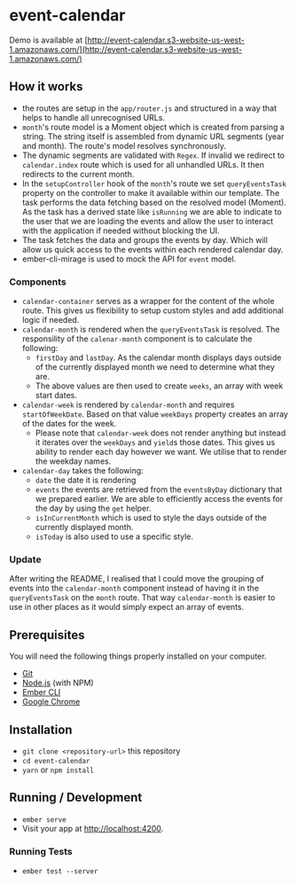 # event-calendar

Demo is available at [http://event-calendar.s3-website-us-west-1.amazonaws.com/](http://event-calendar.s3-website-us-west-1.amazonaws.com/)

## How it works

* the routes are setup in the `app/router.js` and structured in a way that helps to handle all unrecognised URLs.
* `month`'s route model is a Moment object which is created from parsing a string. The string itself is assembled from dynamic URL segments (year and month). The route's model resolves synchronously.
* The dynamic segments are validated with `Regex`. If invalid we redirect to `calendar.index` route which is used for all unhandled URLs. It then redirects to the current month.
* In the `setupController` hook of the `month`'s route we set `queryEventsTask` property on the controller to make it available within our template. The task performs the data fetching based on the resolved model (Moment). As the task has a derived state like `isRunning` we are able to indicate to the user that we are loading the events and allow the user to interact with the application if needed without blocking the UI.
* The task fetches the data and groups the events by day. Which will allow us quick access to the events within each rendered calendar day.
* ember-cli-mirage is used to mock the API for `event` model.

### Components

* `calendar-container` serves as a wrapper for the content of the whole route. This gives us flexibility to setup custom styles and add additional logic if needed.
* `calendar-month` is rendered when the `queryEventsTask` is resolved. The responsility of the `calenar-month` component is to calculate the following:
    * `firstDay` and `lastDay`. As the calendar month displays days outside of the currently displayed month we need to determine what they are.
    * The above values are then used to create `weeks`, an array with week start dates.
* `calendar-week` is rendered by `calendar-month` and requires `startOfWeekDate`. Based on that value `weekDays` property creates an array of the dates for the week.
    * Please note that `calendar-week` does not render anything but instead it iterates over the `weekDays` and `yield`s those dates. This gives us ability to render each day however we want. We utilise that to render the weekday names.
* `calendar-day` takes the following:
    * `date` the date it is rendering
    * `events` the events are retrieved from the `eventsByDay` dictionary that we prepared earlier. We are able to efficiently access the events for the day by using the `get` helper.
    * `isInCurrentMonth` which is used to style the days outside of the currently displayed month.
    * `isToday` is also used to use a specific style.
    
### Update
After writing the README, I realised that I could move the grouping of events into the `calendar-month` component instead of having it in the `queryEventsTask` on the `month` route. That way `calendar-month` is easier to use in other places as it would simply expect an array of events.

## Prerequisites

You will need the following things properly installed on your computer.

* [Git](https://git-scm.com/)
* [Node.js](https://nodejs.org/) (with NPM)
* [Ember CLI](https://ember-cli.com/)
* [Google Chrome](https://google.com/chrome/)

## Installation

* `git clone <repository-url>` this repository
* `cd event-calendar`
* `yarn` or `npm install`

## Running / Development

* `ember serve`
* Visit your app at [http://localhost:4200](http://localhost:4200).

### Running Tests

* `ember test --server`
